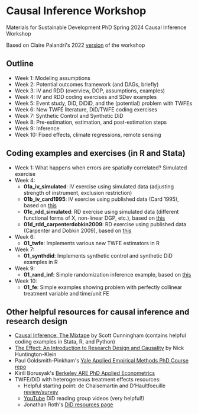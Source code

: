 # Causal Inference Workshop
Materials for Sustainable Development PhD Spring 2024 Causal Inference Workshop 

Based on Claire Palandri's 2022 [version](https://clairepalandri.github.io/docs/CIworkshop_syllabus.pdf) of the workshop

## Outline
- Week 1: Modeling assumptions
- Week 2: Potential outcomes framework (and DAGs, briefly)
- Week 3: IV and RDD (overview, DGP, assumptions, examples)
- Week 4: IV and RDD coding exercises and SDev examples
- Week 5: Event study, DiD, DiDiD, and the (potential) problem with TWFEs
- Week 6: New TWFE literature, DiD/TWFE coding exercises
- Week 7: Synthetic Control and Synthetic DiD
- Week 8: Pre-estimation, estimation, and post-estimation steps
- Week 9: Inference
- Week 10: Fixed effects, climate regressions, remote sensing

## Coding examples and exercises (in R and Stata)
- Week 1: What happens when errors are spatially correlated? Simulated exercise
- Week 4:
  - __01a_iv_simulated__: IV exercise using simulated data (adjusting strength of instrument, exclusion restriction)
  - __01b_iv_card1995__: IV exercise using published data (Card 1995), based on [this](https://mixtape.scunning.com/07-instrumental_variables)
  - __01c_rdd_simulated__: RD exercise using simulated data (different functional forms of X, non-linear DGP, etc.), based on [this](https://mixtape.scunning.com/07-instrumental_variables)
  - __01d_rdd_carpenterdobkin2009__: RD exercise using published data (Carpenter and Dobkin 2009), based on [this](https://rpubs.com/phle/r_tutorial_regression_discontinuity_design)
- Week 6:
  - __01_twfe__: Implements various new TWFE estimators in R 
- Week 7: 
  - __01_synthdid__: Implements synthetic control and synthetic DiD examples in R
- Week 9:
  - __01_rand_inf__: Simple randomization inference example, based on [this](https://www.alexstephenson.me/post/randomization-inference-a-simple-example/)
- Week 10:
  - __01_fe__: Simple examples showing problem with perfectly collinear treatment variable and time/unit FE 

## Other helpful resources for causal inference and research design 
- [Causal Inference: The Mixtape](https://mixtape.scunning.com/) by Scott Cunningham (contains helpful coding examples in Stata, R, and Python)
- [The Effect: An Introduction to Research Design and Causality](https://theeffectbook.net/index.html) by Nick Huntington-Klein
- Paul Goldsmith-Pinkham's [Yale Applied Empirical Methods PhD Course repo](https://github.com/paulgp/applied-methods-phd)
- Kirill Borusyak's [Berkeley ARE PhD Applied Econometrics](https://github.com/borusyak/are213)
- TWFE/DiD with heterogeneous treatment effects resources:
  - Helpful starting point: de Chaisemartin and D'Haultfoeuille [review/survey](https://www.nber.org/papers/w29691)
  - [YouTube](https://www.youtube.com/playlist?list=PLVObvb_htcuBt8mV9yNagt7hK9FL5KXeE) DiD reading group videos (very helpful!)
  - Jonathan Roth's [DiD resources page](https://www.jonathandroth.com/did-resources/)
    
